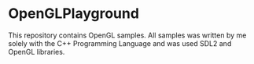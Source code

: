 # OpenGLPlayground
This repository contains OpenGL samples. All samples was written by me solely with the C++ Programming Language and was used SDL2 and OpenGL libraries.
